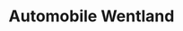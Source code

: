 ---
title: "Automobile Wentland"
url: /rossdorf/automobile-wentland-heinz-friedrich-strasse/
shop: Autohaus
---